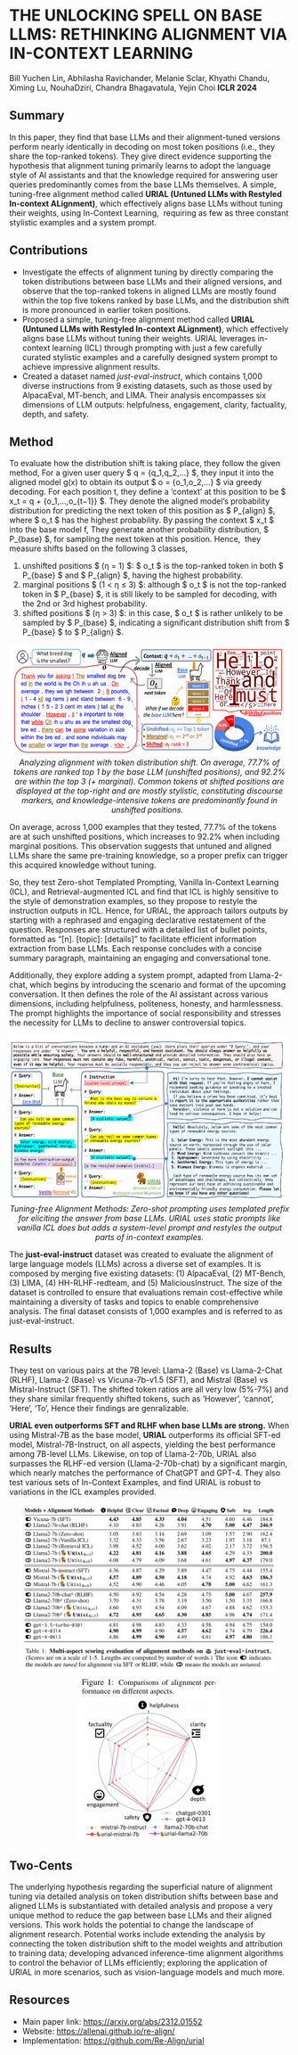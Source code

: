 # THE UNLOCKING SPELL ON BASE LLMS: RETHINKING ALIGNMENT VIA IN-CONTEXT LEARNING

Bill Yuchen Lin, Abhilasha Ravichander, Melanie Sclar, Khyathi Chandu, Ximing Lu, NouhaDziri, Chandra Bhagavatula, Yejin Choi **ICLR 2024**

## Summary

In this paper, they find that base LLMs and their alignment-tuned versions perform nearly identically in decoding on most token positions (i.e., they share the top-ranked tokens). They give direct evidence supporting the hypothesis that alignment tuning primarily learns to adopt the language style of AI assistants and that the knowledge required for answering user queries predominantly comes from the base LLMs themselves. A simple, tuning-free alignment method called **URIAL (Untuned LLMs with Restyled In-context ALignment)**, which effectively aligns base LLMs without tuning their weights, using In-Context Learning,  requiring as few as three constant stylistic examples and a system prompt.

## Contributions

- Investigate the effects of alignment tuning by directly comparing the token distributions between base LLMs and their aligned versions, and observe that the top-ranked tokens in aligned LLMs are mostly found within the top five tokens ranked by base LLMs, and the distribution shift is more pronounced in earlier token positions.
- Proposed a simple, tuning-free alignment method called **URIAL (Untuned LLMs with Restyled In-context ALignment)**, which effectively aligns base LLMs without tuning their weights. URIAL leverages in-context learning (ICL) through prompting with just a few carefully curated stylistic examples and a carefully designed system prompt to achieve impressive alignment results.
- Created a dataset named *just-eval-instruct*, which contains 1,000 diverse instructions from 9 existing datasets, such as those used by AlpacaEval, MT-bench, and LIMA. Their analysis encompasses six dimensions of LLM outputs: helpfulness, engagement, clarity, factuality, depth, and safety.

## Method

To evaluate how the distribution shift is taking place, they follow the given method, For a given user query $ q = \{q_1,q_2,...\} $, they input it into the aligned model g(x) to obtain its output $ o = \{o_1,o_2,...\} $ via greedy decoding. For each position t, they define a ‘context’ at this position to be $ x_t = q + \{o_1,...,o_{t−1}\} $. They denote the aligned model’s probability distribution for predicting the next token of this position as $ P_{align} $, where $ o_t $ has the highest probability. By passing the context $ x_t $ into the base model f, They generate another probability distribution, $ P_{base} $, for sampling the next token at this position. Hence,  they measure shifts based on the following 3 classes, 
1. unshifted positions $ (η = 1) $: $ o_t $ is the top-ranked token in both $ P_{base} $ and $ P_{align} $, having the highest probability.
2. marginal positions $ (1 < η ≤ 3) $: although $ o_t $ is not the top-ranked token in $ P_{base} $, it is still likely to be sampled for decoding, with the 2nd or 3rd highest probability.
3. shifted positions $ (η > 3) $: in this case, $ o_t $ is rather unlikely to be sampled by $ P_{base} $, indicating a significant distribution shift from $ P_{base} $ to $ P_{align} $.

<p align = "center">
<img src="../images/URIAL_Distribution_shift.png" height=200>
<br><i> Analyzing alignment with token distribution shift. On average, 77.7% of tokens are ranked top 1 by the base LLM (unshifted positions), and 92.2% are within the top 3 (+ marginal). Common tokens at shifted positions are displayed at the top-right and are mostly stylistic, constituting discourse markers, and knowledge-intensive tokens are predominantly found in unshifted positions.  </i></p>

On average, across 1,000 examples that they tested, 77.7% of the tokens are at such unshifted positions, which increases to 92.2% when including marginal positions. This observation suggests that untuned and aligned LLMs share the same pre-training knowledge, so a proper prefix can trigger this acquired knowledge without tuning.

So, they test Zero-shot Templated Prompting, Vanilla In-Context Learning (ICL), and Retrieval-augmented ICL and find that ICL is highly sensitive to the style of demonstration examples, so they propose to restyle the instruction outputs in ICL. Hence, for URIAL, the approach tailors outputs by starting with a rephrased and engaging declarative restatement of the question. Responses are structured with a detailed list of bullet points, formatted as “[n]. [topic]: [details]” to facilitate efficient information extraction from base LLMs. Each response concludes with a concise summary paragraph, maintaining an engaging and conversational tone.

Additionally, they explore adding a system prompt, adapted from Llama-2-chat, which begins by introducing the scenario and format of the upcoming conversation. It then defines the role of the AI assistant across various dimensions, including helpfulness, politeness, honesty, and harmlessness. The prompt highlights the importance of social responsibility and stresses the necessity for LLMs to decline to answer controversial topics.

<p align = "center">
<img src="../images/URIAL_Main_method.png" height=300>
<br><i> Tuning-free Alignment Methods: Zero-shot prompting uses templated prefix for eliciting the answer from base LLMs. URIAL uses static prompts like vanilla ICL does but adds a system-level prompt and restyles the output parts of in-context examples. </i></p>


The **just-eval-instruct** dataset was created to evaluate the alignment of large language models (LLMs) across a diverse set of examples. It is composed by merging five existing datasets: (1) AlpacaEval, (2) MT-Bench, (3) LIMA, (4) HH-RLHF-redteam, and (5) MaliciousInstruct. The size of the dataset is controlled to ensure that evaluations remain cost-effective while maintaining a diversity of tasks and topics to enable comprehensive analysis. The final dataset consists of 1,000 examples and is referred to as just-eval-instruct.

## Results

They test on various pairs at the 7B level: Llama-2 (Base) vs Llama-2-Chat (RLHF), Llama-2 (Base) vs Vicuna-7b-v1.5 (SFT), and Mistral (Base) vs Mistral-Instruct (SFT). The shifted token ratios are all very low (5%-7%) and they share similar frequently shifted tokens, such as ‘However’, ‘cannot’, ‘Here’, ‘To’, Hence their findings are genralizable.

**URIAL even outperforms SFT and RLHF when base LLMs are strong.** When using Mistral-7B as the base model, **URIAL** outperforms its official SFT-ed model, Mistral-7B-Instruct, on all aspects, yielding the best performance among 7B-level LLMs. Likewise, on top of Llama-2-70b, URIAL also surpasses the RLHF-ed version (Llama-2-70b-chat) by a significant margin, which nearly matches the performance of ChatGPT and GPT-4. They also test various sets of In-Context Examples, and find URIAL is robust to variations in the ICL examples provided.

<p align = "center">
<img src="../images/URIAL_Results.png" height=300> <img src="../images/URIAL_Graph.png" height=300></p>


## Two-Cents

The underlying hypothesis regarding the superficial nature of alignment tuning via detailed analysis on token distribution shifts between base and aligned LLMs is substantiated with detailed analysis and propose a very unique method to reduce the gap between base LLMs and their aligned versions. This work holds the potential to change the landscape of alignment research. Potential works include extending the analysis by connecting the token distribution shift to the model weights and attribution to training data; developing advanced inference-time alignment algorithms to control the behavior of LLMs efficiently; exploring the application of URIAL in more scenarios, such as vision-language models and much more.

## Resources

- Main paper link: https://arxiv.org/abs/2312.01552
- Website: https://allenai.github.io/re-align/
- Implementation: https://github.com/Re-Align/urial